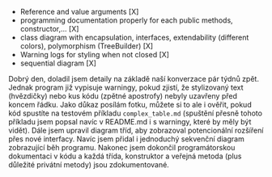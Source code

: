 - Reference and value arguments [X]
- programming documentation properly for each public methods, constructor,... [X]
- class diagram with encapsulation, interfaces, extendability (different colors), polymorphism (TreeBuilder) [X]
- Warning logs for styling when not closed [X]
- sequential diagram [X]

Dobrý den,
doladil jsem detaily na základě naší konverzace pár týdnů zpět.
Jednak program již vypisuje warningy, pokud zjistí, že stylizovaný text (hvězdičky) nebo kus kódu (zpětné apostrofy) nebyly uzavřeny před koncem řádku. Jako důkaz posílám fotku, můžete si to ale i ověřit, pokud kód spustíte na testovém příkladu `complex_table.md` (spuštění přesně tohoto příkladu jsem popsal navíc v README.md i s warningy, které by měly být vidět).
Dále jsem upravil diagram tříd, aby zobrazoval potencionální rozšíření přes nové interfacy. Navíc jsem přidal i jednoduchý sekvenční diagram zobrazující běh programu.
Nakonec jsem dokončil programátorskou dokumentaci v kódu a každá třída, konstruktor a veřejná metoda (plus důležité privátní metody) jsou zdokumentované.